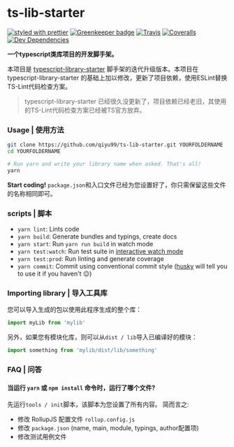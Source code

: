 # ts-lib-starter

[![styled with prettier](https://img.shields.io/badge/styled_with-prettier-ff69b4.svg)](https://github.com/prettier/prettier)
[![Greenkeeper badge](https://badges.greenkeeper.io/alexjoverm/typescript-library-starter.svg)](https://greenkeeper.io/)
[![Travis](https://img.shields.io/travis/alexjoverm/typescript-library-starter.svg)](https://travis-ci.org/alexjoverm/typescript-library-starter)
[![Coveralls](https://img.shields.io/coveralls/alexjoverm/typescript-library-starter.svg)](https://coveralls.io/github/alexjoverm/typescript-library-starter)
[![Dev Dependencies](https://david-dm.org/alexjoverm/typescript-library-starter/dev-status.svg)](https://david-dm.org/alexjoverm/typescript-library-starter?type=dev)

**一个typescript类库项目的开发脚手架。**

本项目是 [typescript-library-starter](https://github.com/alexjoverm/typescript-library-starter) 脚手架的迭代升级版本。本项目在 typescript-library-starter 的基础上加以修改，更新了项目依赖，使用ESLint替换TS-Lint代码检查方案。

> typescript-library-starter 已经很久没更新了，项目依赖已经老旧，其使用的TS-Lint代码检查方案已经被TS官方放弃。

### Usage | 使用方法

```bash
git clone https://github.com/qiyu99/ts-lib-starter.git YOURFOLDERNAME
cd YOURFOLDERNAME

# Run yarn and write your library name when asked. That's all!
yarn
```

**Start coding!** `package.json`和入口文件已经为您设置好了，你只需保留这些文件的名称相同即可。

### scripts | 脚本

- `yarn lint`: Lints code
- `yarn build`: Generate bundles and typings, create docs
- `yarn start`: Run `yarn run build` in watch mode
- `yarn test:watch`: Run test suite in [interactive watch mode](http://facebook.github.io/jest/docs/cli.html#watch)
- `yarn test:prod`: Run linting and generate coverage
- `yarn commit`: Commit using conventional commit style ([husky](https://github.com/typicode/husky) will tell you to use it if you haven't :wink:)

### Importing library | 导入工具库

您可以导入生成的包以使用此程序生成的整个库：

```javascript
import myLib from 'mylib'
```

另外，如果您有模块化库，则可以从`dist / lib`导入已编译好的模块：

```javascript
import something from 'mylib/dist/lib/something'
```
### FAQ | 问答

#### 当运行 `yarn` 或 `npm install` 命令时，运行了哪个文件?

先运行`tools / init`脚本，该脚本为您设置了所有内容。 简而言之:
 - 修改 RollupJS 配置文件 `rollup.config.js`
 - 修改 `package.json` (name, main, module, typings, author配置项)
 - 修改测试用例文件